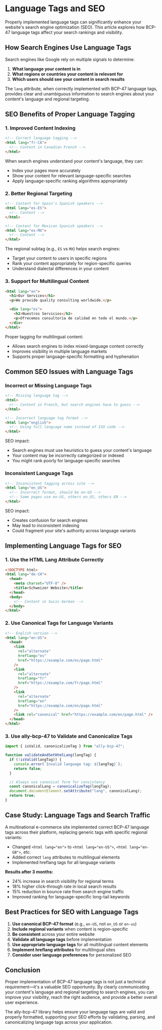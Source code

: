 # Language Tags and SEO

Properly implemented language tags can significantly enhance your website's search engine optimization (SEO). This article explores how BCP-47 language tags affect your search rankings and visibility.

## How Search Engines Use Language Tags

Search engines like Google rely on multiple signals to determine:

1. **What language your content is in**
2. **What regions or countries your content is relevant for**
3. **Which users should see your content in search results**

The `lang` attribute, when correctly implemented with BCP-47 language tags, provides clear and unambiguous information to search engines about your content's language and regional targeting.

## SEO Benefits of Proper Language Tagging

### 1. Improved Content Indexing

```html
<!-- Correct language tagging -->
<html lang="fr-CA">
  <!-- Content in Canadian French -->
</html>
```

When search engines understand your content's language, they can:

- Index your pages more accurately
- Show your content for relevant language-specific searches
- Apply language-specific ranking algorithms appropriately

### 2. Better Regional Targeting

```html
<!-- Content for Spain's Spanish speakers -->
<html lang="es-ES">
  <!-- Content -->
</html>

<!-- Content for Mexican Spanish speakers -->
<html lang="es-MX">
  <!-- Content -->
</html>
```

The regional subtag (e.g., `ES` vs `MX`) helps search engines:

- Target your content to users in specific regions
- Rank your content appropriately for region-specific queries
- Understand dialectal differences in your content

### 3. Support for Multilingual Content

```html
<html lang="en">
  <h1>Our Services</h1>
  <p>We provide quality consulting worldwide.</p>

  <div lang="es">
    <h2>Nuestros Servicios</h2>
    <p>Ofrecemos consultoría de calidad en todo el mundo.</p>
  </div>
</html>
```

Proper tagging for multilingual content:

- Allows search engines to index mixed-language content correctly
- Improves visibility in multiple language markets
- Supports proper language-specific formatting and hyphenation

## Common SEO Issues with Language Tags

### Incorrect or Missing Language Tags

```html
<!-- Missing language tag -->
<html>
  <!-- Content in French, but search engines have to guess -->
</html>

<!-- Incorrect language tag format -->
<html lang="english">
  <!-- Using full language name instead of ISO code -->
</html>
```

SEO impact:

- Search engines must use heuristics to guess your content's language
- Your content may be incorrectly categorized or indexed
- You might rank poorly for language-specific searches

### Inconsistent Language Tags

```html
<!-- Inconsistent tagging across site -->
<html lang="en_US">
  <!-- Incorrect format, should be en-US -->
  <!-- Some pages use en-US, others en_US, others EN -->
</html>
```

SEO impact:

- Creates confusion for search engines
- May lead to inconsistent indexing
- Could fragment your site's authority across language variants

## Implementing Language Tags for SEO

### 1. Use the HTML Lang Attribute Correctly

```html
<!DOCTYPE html>
<html lang="de-CH">
  <head>
    <meta charset="UTF-8" />
    <title>Schweizer Website</title>
  </head>
  <body>
    <!-- Content in Swiss German -->
  </body>
</html>
```

### 2. Use Canonical Tags for Language Variants

```html
<!-- English version -->
<html lang="en-US">
  <head>
    <link
      rel="alternate"
      hreflang="es"
      href="https://example.com/es/page.html"
    />
    <link
      rel="alternate"
      hreflang="fr"
      href="https://example.com/fr/page.html"
    />
    <link
      rel="alternate"
      hreflang="en"
      href="https://example.com/en/page.html"
    />
    <link rel="canonical" href="https://example.com/en/page.html" />
  </head>
</html>
```

### 3. Use ally-bcp-47 to Validate and Canonicalize Tags

```javascript
import { isValid, canonicalizeTag } from "ally-bcp-47";

function validateAndSetHtmlLang(langTag) {
  if (!isValid(langTag)) {
    console.error(`Invalid language tag: ${langTag}`);
    return false;
  }

  // Always use canonical form for consistency
  const canonicalLang = canonicalizeTag(langTag);
  document.documentElement.setAttribute("lang", canonicalLang);
  return true;
}
```

## Case Study: Language Tags and Search Traffic

A multinational e-commerce site implemented correct BCP-47 language tags across their platform, replacing generic tags with specific regional variants:

- Changed `<html lang="en">` to `<html lang="en-US">`, `<html lang="en-GB">`, etc.
- Added correct `lang` attributes to multilingual elements
- Implemented hreflang tags for all language variants

**Results after 3 months:**

- 24% increase in search visibility for regional terms
- 18% higher click-through rate in local search results
- 15% reduction in bounce rate from search engine traffic
- Improved ranking for language-specific long-tail keywords

## Best Practices for SEO with Language Tags

1. **Use canonical BCP-47 format** (e.g., `en-US`, not `en_US` or `en-us`)
2. **Include regional variants** when content is region-specific
3. **Be consistent** across your entire website
4. **Validate all language tags** before implementation
5. **Use appropriate language tags** for all multilingual content elements
6. **Implement hreflang attributes** for multilingual sites
7. **Consider user language preferences** for personalized SEO

## Conclusion

Proper implementation of BCP-47 language tags is not just a technical requirement—it's a valuable SEO opportunity. By clearly communicating your content's language and regional targeting to search engines, you can improve your visibility, reach the right audience, and provide a better overall user experience.

The ally-bcp-47 library helps ensure your language tags are valid and properly formatted, supporting your SEO efforts by validating, parsing, and canonicalizing language tags across your application.
